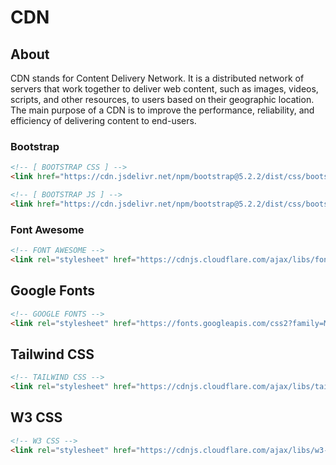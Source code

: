 # CDN 

## About

CDN stands for Content Delivery Network. It is a distributed network of servers that work together to deliver web content, such as images, videos, scripts, and other resources, to users based on their geographic location. The main purpose of a CDN is to improve the performance, reliability, and efficiency of delivering content to end-users.

### Bootstrap

``` html
<!-- [ BOOTSTRAP CSS ] -->
<link href="https://cdn.jsdelivr.net/npm/bootstrap@5.2.2/dist/css/bootstrap.min.css" rel="stylesheet" integrity="sha384-Zenh87qX5JnK2Jl0vWa8Ck2rdkQ2Bzep5IDxbcnCeuOxjzrPF/et3URy9Bv1WTRi" crossorigin="anonymous">
```

``` html
<!-- [ BOOTSTRAP JS ] -->
<link href="https://cdn.jsdelivr.net/npm/bootstrap@5.2.2/dist/css/bootstrap.min.css" rel="stylesheet" integrity="sha384-Zenh87qX5JnK2Jl0vWa8Ck2rdkQ2Bzep5IDxbcnCeuOxjzrPF/et3URy9Bv1WTRi" crossorigin="anonymous">
```

### Font Awesome

``` html
<!-- FONT AWESOME -->
<link rel="stylesheet" href="https://cdnjs.cloudflare.com/ajax/libs/font-awesome/6.2.0/css/all.min.css" integrity="sha512-xh6O/CkQoPOWDdYTDqeRdPCVd1SpvCA9XXcUnZS2FmJNp1coAFzvtCN9BmamE+4aHK8yyUHUSCcJHgXloTyT2A==" crossorigin="anonymous" referrerpolicy="no-referrer" />
```

## Google Fonts

``` html
<!-- GOOGLE FONTS -->
<link rel="stylesheet" href="https://fonts.googleapis.com/css2?family=Material+Symbols+Outlined:opsz,wght,FILL,GRAD@20..48,100..700,0..1,-50..200" />
```

## Tailwind CSS

``` html
<!-- TAILWIND CSS -->
<link rel="stylesheet" href="https://cdnjs.cloudflare.com/ajax/libs/tailwindcss/2.2.19/tailwind.min.css" referrerpolicy="no-referrer" />
```

## W3 CSS

``` html
<!-- W3 CSS -->
<link rel="stylesheet" href="https://cdnjs.cloudflare.com/ajax/libs/w3-css/4.1.0/w3.css" integrity="sha512-Ef5r/bdKQ7JAmVBbTgivSgg3RM+SLRjwU0cAgySwTSv4+jYcVeDukMp+9lZGWT78T4vCUxgT3g+E8t7uabwRuw==" crossorigin="anonymous" referrerpolicy="no-referrer" />
```